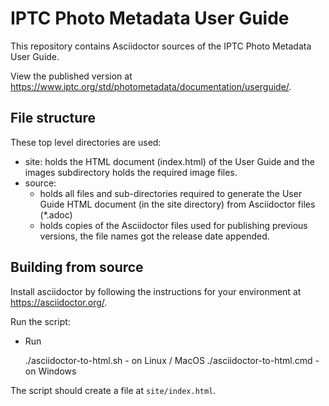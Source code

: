 # IPTC Photo Metadata User Guide

This repository contains Asciidoctor sources of the IPTC Photo Metadata User Guide.

View the published version at https://www.iptc.org/std/photometadata/documentation/userguide/.

## File structure

These top level directories are used:

* site: holds the HTML document (index.html) of the User Guide and the images subdirectory
holds the required image files.
* source:
  * holds all files and sub-directories required to generate the User Guide HTML
document (in the site directory) from Asciidoctor files (*.adoc)
  * holds copies of the Asciidoctor files used for publishing previous versions, the file names got the release date appended.

## Building from source

Install asciidoctor by following the instructions for your environment at
https://asciidoctor.org/.

Run the script:

* Run

    ./asciidoctor-to-html.sh - on Linux / MacOS
    ./asciidoctor-to-html.cmd - on Windows

The script should create a file at `site/index.html`.
